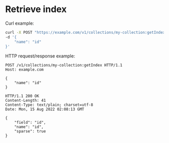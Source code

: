# Retrieve index

Curl example:

```sh
curl -X POST "https://example.com/v1/collections/my-collection:getIndex" \
-d '{
    "name": "id"
}'
```


HTTP request/response example:

```http
POST /v1/collections/my-collection:getIndex HTTP/1.1
Host: example.com

{
    "name": "id"
}

HTTP/1.1 200 OK
Content-Length: 41
Content-Type: text/plain; charset=utf-8
Date: Mon, 15 Aug 2022 02:08:13 GMT

{
    "field": "id",
    "name": "id",
    "sparse": true
}
```


